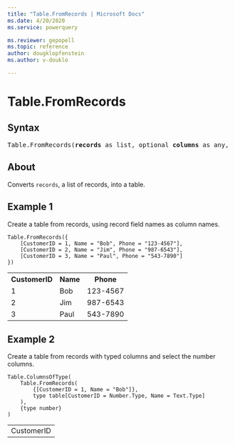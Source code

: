 ```yaml
---
title: "Table.FromRecords | Microsoft Docs"
ms.date: 4/20/2020
ms.service: powerquery

ms.reviewer: gepopell
ms.topic: reference
author: dougklopfenstein
ms.author: v-douklo

---
```

# Table.FromRecords
## Syntax

<pre>
Table.FromRecords(<b>records</b> as list, optional <b>columns</b> as any, optional <b>missingField</b> as nullable number) as table
</pre>

## About
Converts `records`, a list of records, into a table.

## Example 1
Create a table from records, using record field names as column names.

```powerquery-m
Table.FromRecords({ 
    [CustomerID = 1, Name = "Bob", Phone = "123-4567"], 
    [CustomerID = 2, Name = "Jim", Phone = "987-6543"], 
    [CustomerID = 3, Name = "Paul", Phone = "543-7890"] 
})
```

<table> <tr> <th>CustomerID</th> <th>Name</th> <th>Phone</th> </tr> <tr> <td>1</td> <td>Bob</td> <td>123-4567</td> </tr> <tr> <td>2</td> <td>Jim</td> <td>987-6543</td> </tr> <tr> <td>3</td> <td>Paul</td> <td>543-7890</td> </tr> </table>

## Example 2
Create a table from records with typed columns and select the number columns.

```powerquery-m
Table.ColumnsOfType( 
    Table.FromRecords( 
        {[CustomerID = 1, Name = "Bob"]}, 
        type table[CustomerID = Number.Type, Name = Text.Type] 
    ), 
    {type number} 
)
```

<table> <tr><td>CustomerID</td></tr> </table>

